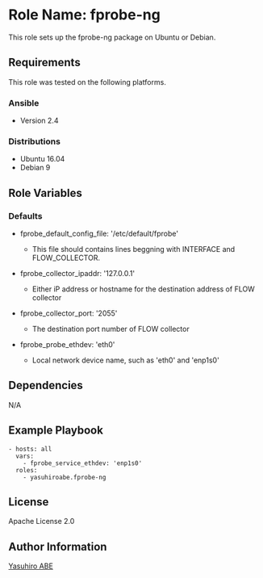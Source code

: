 Role Name: fprobe-ng
=========

This role sets up the fprobe-ng package on Ubuntu or Debian.

Requirements
------------

This role was tested on the following platforms.

### Ansible
- Version 2.4

### Distributions
- Ubuntu 16.04
- Debian 9

Role Variables
--------------

### Defaults
* fprobe_default_config_file: '/etc/default/fprobe'
  * This file should contains lines beggning with INTERFACE and FLOW_COLLECTOR.

* fprobe_collector_ipaddr: '127.0.0.1'
  * Either iP address or hostname for the destination address of FLOW collector

* fprobe_collector_port: '2055'
  * The destination port number of FLOW collector

* fprobe_probe_ethdev: 'eth0'
  * Local network device name, such as 'eth0' and 'enp1s0'

Dependencies
------------

N/A

Example Playbook
----------------

    - hosts: all
      vars:
        - fprobe_service_ethdev: 'enp1s0'
      roles:
        - yasuhiroabe.fprobe-ng

License
-------

Apache License 2.0

Author Information
------------------

[Yasuhiro ABE](http://www.yasundial.org/foaf.xml)

